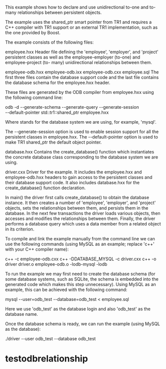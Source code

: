 This example shows how to declare and use unidirectional to-one and to-many
relationships between persistent objects.

The example uses the shared_ptr smart pointer from TR1 and requires a C++
compiler with TR1 support or an external TR1 implementation, such as the
one provided by Boost.

The example consists of the following files:

employee.hxx
  Header file defining the 'employee', 'employer', and 'project' persistent
  classes as well as the employee-employer (to-one) and employee-project (to-
  many) unidirectional relationships between them.

employee-odb.hxx
employee-odb.ixx
employee-odb.cxx
employee.sql
  The first three files contain the database support code and the last file
  contains the database schema for the employee.hxx header.

  These files are generated by the ODB compiler from employee.hxx using the
  following command line:

  odb -d <database> --generate-schema --generate-query --generate-session \
  --default-pointer std::tr1::shared_ptr employee.hxx

  Where <database> stands for the database system we are using, for example,
  'mysql'.

  The --generate-session option is used to enable session support for all
  the persistent classes in employee.hxx. The --default-pointer option is
  used to make TR1 shared_ptr the default object pointer.

database.hxx
  Contains the create_database() function which instantiates the concrete
  database class corresponding to the database system we are using.

driver.cxx
  Driver for the example. It includes the employee.hxx and employee-odb.hxx
  headers to gain access to the persistent classes and their database support
  code. It also includes database.hxx for the create_database() function
  declaration.

  In main() the driver first calls create_database() to obtain the database
  instance. It then creates a number of 'employee', 'employer', and 'project'
  objects, sets the relationships between them, and persists them in the
  database. In the next few transactions the driver loads various objects,
  then accesses and modifies the relationships between them. Finally, the
  driver performs a database query which uses a data member from a related
  object in its criterion.

To compile and link the example manually from the command line we can use
the following commands (using  MySQL as an example; replace 'c++' with your
C++ compiler name):

c++ -c employee-odb.cxx
c++ -DDATABASE_MYSQL -c driver.cxx
c++ -o driver driver.o employee-odb.o -lodb-mysql -lodb

To run the example we may first need to create the database schema (for some
database systems, such as SQLite, the schema is embedded into the generated
code which makes this step unnecessary). Using MySQL as an example, this
can be achieved with the following command:

mysql --user=odb_test --database=odb_test < employee.sql

Here we use 'odb_test' as the database login and also 'odb_test' as the
database name.

Once the database schema is ready, we can run the example (using MySQL as
the database):

./driver --user odb_test --database odb_test
# testodbrelationship
